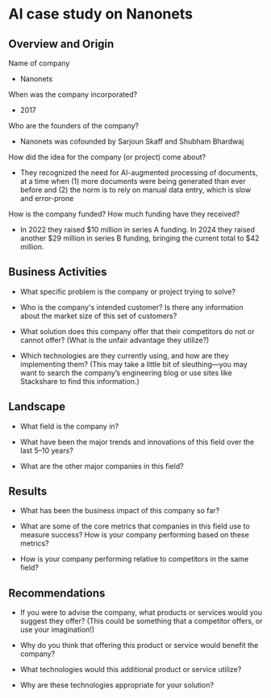 # AI case study on Nanonets

## Overview and Origin

Name of company
* Nanonets

When was the company incorporated?
* 2017
  
Who are the founders of the company?
* Nanonets was cofounded by Sarjoun Skaff and Shubham Bhardwaj

How did the idea for the company (or project) come about?
* They recognized the need for AI-augmented processing of documents, at a time when (1) more documents were being generated than ever before and (2) the norm is to rely on manual data entry, which is slow and error-prone

How is the company funded? How much funding have they received?
* In 2022 they raised $10 million in series A funding. In 2024 they raised another $29 million in series B funding, bringing the current total to $42 million.

## Business Activities

* What specific problem is the company or project trying to solve?

* Who is the company's intended customer? Is there any information about the market size of this set of customers?

* What solution does this company offer that their competitors do not or cannot offer? (What is the unfair advantage they utilize?)

* Which technologies are they currently using, and how are they implementing them? (This may take a little bit of sleuthing&mdash;you may want to search the company’s engineering blog or use sites like Stackshare to find this information.)

## Landscape

* What field is the company in?

* What have been the major trends and innovations of this field over the last 5&ndash;10 years?

* What are the other major companies in this field?

## Results

* What has been the business impact of this company so far?

* What are some of the core metrics that companies in this field use to measure success? How is your company performing based on these metrics?

* How is your company performing relative to competitors in the same field?

## Recommendations

* If you were to advise the company, what products or services would you suggest they offer? (This could be something that a competitor offers, or use your imagination!)

* Why do you think that offering this product or service would benefit the company?

* What technologies would this additional product or service utilize?

* Why are these technologies appropriate for your solution?
